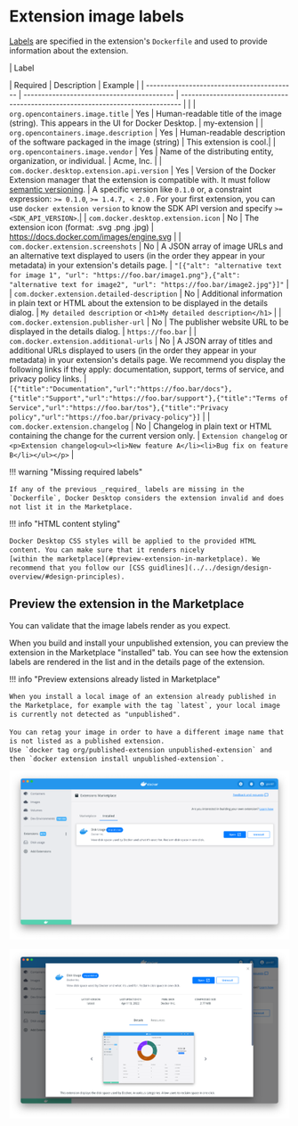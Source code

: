 # Extension image labels

[Labels](https://docs.docker.com/engine/reference/builder/#label) are specified in the extension's `Dockerfile` and used to provide information about the extension.

| Label <div style="width:170px"></div>| Required | Description | Example |
| ------------------------------------------ | ------------------------------------------ | ------------------------------------------------------------------------------ | |
| `org.opencontainers.image.title` | Yes | Human-readable title of the image (string). This appears in the UI for Docker Desktop. | my-extension |
| `org.opencontainers.image.description` | Yes | Human-readable description of the software packaged in the image (string) | This extension is cool.|
| `org.opencontainers.image.vendor` | Yes | Name of the distributing entity, organization, or individual. | Acme, Inc. |
| `com.docker.desktop.extension.api.version` | Yes | Version of the Docker Extension manager that the extension is compatible with. It must follow [semantic versioning](https://semver.org/). | A specific version like `0.1.0` or, a constraint expression: `>= 0.1.0`, `>= 1.4.7, < 2.0` . For your first extension, you can use `docker extension version` to know the SDK API version and specify `>= <SDK_API_VERSION>`.|
| `com.docker.desktop.extension.icon` | No | The extension icon (format: .svg .png .jpg) | <a href="https://docs.docker.com/images/engine.svg" target="__blank">https://docs.docker.com/images/engine.svg<a> |
| `com.docker.extension.screenshots` | No | A JSON array of image URLs and an alternative text displayed to users (in the order they appear in your metadata) in your extension's details page. | `"[{"alt": "alternative text for image 1", "url": "https://foo.bar/image1.png"},{"alt": "alternative text for image2", "url": "https://foo.bar/image2.jpg"}]"` |
| `com.docker.extension.detailed-description` | No | Additional information in plain text or HTML about the extension to be displayed in the details dialog. | `My detailed description` or `<h1>My detailed description</h1>` |
| `com.docker.extension.publisher-url` | No | The publisher website URL to be displayed in the details dialog. | `https://foo.bar` |
| `com.docker.extension.additional-urls` | No | A JSON array of titles and additional URLs displayed to users (in the order they appear in your metadata) in your extension's details page. We recommend you display the following links if they apply: documentation, support, terms of service, and privacy policy links. | `[{"title":"Documentation","url":"https://foo.bar/docs"},{"title":"Support","url":"https://foo.bar/support"},{"title":"Terms of Service","url":"https://foo.bar/tos"},{"title":"Privacy policy","url":"https://foo.bar/privacy-policy"}]` |
| `com.docker.extension.changelog` | No | Changelog in plain text or HTML containing the change for the current version only. | `Extension changelog` or `<p>Extension changelog<ul><li>New feature A</li><li>Bug fix on feature B</li></ul></p>` |

!!! warning "Missing required labels"

    If any of the previous _required_ labels are missing in the `Dockerfile`, Docker Desktop considers the extension invalid and does not list it in the Marketplace.

!!! info "HTML content styling"

    Docker Desktop CSS styles will be applied to the provided HTML content. You can make sure that it renders nicely
    [within the marketplace](#preview-extension-in-marketplace). We recommend that you follow our [CSS guidlines](../../design/design-overview/#design-principles).

## Preview the extension in the Marketplace

You can validate that the image labels render as you expect.

When you build and install your unpublished extension, you can preview the extension in the Marketplace "installed" tab. You can see how the extension labels are rendered in the list and in the details page of the extension.

!!! info "Preview extensions already listed in Marketplace"

    When you install a local image of an extension already published in the Marketplace, for example with the tag `latest`, your local image is currently not detected as "unpublished".

    You can retag your image in order to have a different image name that is not listed as a published extension.
    Use `docker tag org/published-extension unpublished-extension` and then `docker extension install unpublished-extension`.

![List preview](images/list-preview.png)

![List preview](images/details-preview.png)
